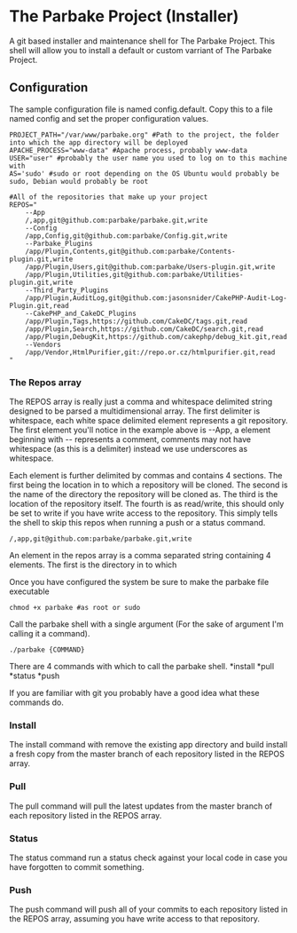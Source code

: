 # The Parbake Project (Installer)

A git based installer and maintenance shell for The Parbake Project. This shell will allow you to install a default
or custom varriant of The Parbake Project.

## Configuration
The sample configuration file is named config.default. Copy this to a file named config and set the proper 
configuration values.

````
PROJECT_PATH="/var/www/parbake.org" #Path to the project, the folder into which the app directory will be deployed
APACHE_PROCESS="www-data" #Apache process, probably www-data
USER="user" #probably the user name you used to log on to this machine with
AS='sudo' #sudo or root depending on the OS Ubuntu would probably be sudo, Debian would probably be root

#All of the repositories that make up your project
REPOS="
	--App
	/,app,git@github.com:parbake/parbake.git,write
	--Config
	/app,Config,git@github.com:parbake/Config.git,write
	--Parbake_Plugins
	/app/Plugin,Contents,git@github.com:parbake/Contents-plugin.git,write
	/app/Plugin,Users,git@github.com:parbake/Users-plugin.git,write
	/app/Plugin,Utilities,git@github.com:parbake/Utilities-plugin.git,write
	--Third_Party_Plugins
	/app/Plugin,AuditLog,git@github.com:jasonsnider/CakePHP-Audit-Log-Plugin.git,read
	--CakePHP_and_CakeDC_Plugins
	/app/Plugin,Tags,https://github.com/CakeDC/tags.git,read
	/app/Plugin,Search,https://github.com/CakeDC/search.git,read
	/app/Plugin,DebugKit,https://github.com/cakephp/debug_kit.git,read
	--Vendors
	/app/Vendor,HtmlPurifier,git://repo.or.cz/htmlpurifier.git,read
"
````

### The Repos array
The REPOS array is really just a comma and whitespace delimited string designed to be parsed a multidimensional array.
The first delimiter is whitespace, each white space delimited element represents a git repository. The first element
you'll notice in the example above is --App, a element beginning with -- represents a comment, comments may not have 
whitespace (as this is a delimiter) instead we use underscores as whitespace.

Each element is further delimited by commas and contains 4 sections. The first being the location in to which a 
repository will be cloned. The second is the name of the directory the repository will be cloned as. The third is the 
location of the repository itself. The fourth is as read/write, this should only be set to write if you have write 
access to the repository. This simply tells the shell to skip this repos when running a push or a status command.

````
/,app,git@github.com:parbake/parbake.git,write
````

An element in the repos array is a comma separated string containing 4 elements. The first is the directory in to 
which


Once you have configured the system be sure to make the parbake file executable
````
chmod +x parbake #as root or sudo
````

Call the parbake shell with a single argument (For the sake of argument I'm calling it a command).
````
./parbake {COMMAND}
````

There are 4 commands with which to call the parbake shell.
*install
*pull
*status
*push

If you are familiar with git you probably have a good idea what these commands do. 

### Install

The install command with remove the existing app directory and build install a fresh copy from the master branch of 
each repository listed in the REPOS array.

### Pull

The pull command will pull the latest updates from the master branch of each repository listed in the REPOS array.

### Status 

The status command run a status check against your local code in case you have forgotten to commit something.

### Push

The push command will push all of your commits to each repository listed in the REPOS array, assuming you have write 
access to that repository.








